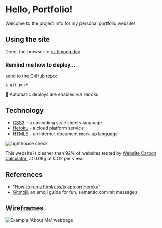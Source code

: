 # Hello, Portfolio!

Welcome to the project info for my personal portfolio website!

## Using the site

Direct the browser to [ruthmoog.dev](https://www.ruthmoog.dev)
<!-- or the temp url `https://intense-badlands-89473.herokuapp.com/` -->

### Remind me how to deploy...

send to the GitHub repo:
```shell
$ git push
```

:rocket: Automatic deploys are enabled via Heroku
<!-- send to Heroku and deploy:
```shell
$ heroku login
$ git push heroku master
``` -->

## Technology

 - [CSS3](https://developer.mozilla.org/en-US/docs/Archive/CSS3) - a cascading style sheets language
 - [Heroku](https://www.heroku.com/) - a cloud platform service
 - [HTML5](https://w3.org/html/logo) - an internet document mark-up language

![Lighthouse check](./images/lighthouse.png)

This website is cleaner than 92% of websites tested by [Website Carbon Calculator](https://www.websitecarbon.com/website/ruthmoog-dev/), at 0.08g of CO2 per view.

## References

- "[How to run a html/css/js app on Heroku](https://medium.com/@winnieliang/how-to-run-a-simple-html-css-javascript-application-on-heroku-4e664c541b0b)"
- [Gitmoji](https://gitmoji.carloscuesta.me/), an emoji guide for fun, semantic commit messages

## Wireframes

![Example 'About Me' webpage](./images/wireframe-about.png)
